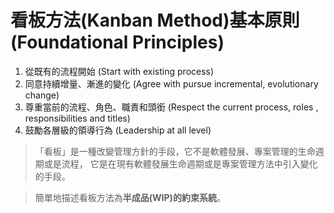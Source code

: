 # 看板方法(Kanban Method)基本原則(Foundational Principles)

1. 從既有的流程開始 (Start with existing process)
2. 同意持續增量、漸進的變化 (Agree with pursue incremental, evolutionary change)
3. 尊重當前的流程、角色、職責和頭銜 (Respect the current process, roles , responsibilities and titles)
4. 鼓勵各層級的領導行為 (Leadership at all level)

> 「看板」是一種改變管理方針的手段，它不是軟體發展、專案管理的生命週期或是流程，
它是在現有軟體發展生命週期或是專案管理方法中引入變化的手段。

> 簡單地描述看板方法為**半成品(WIP)的約束系統**。
